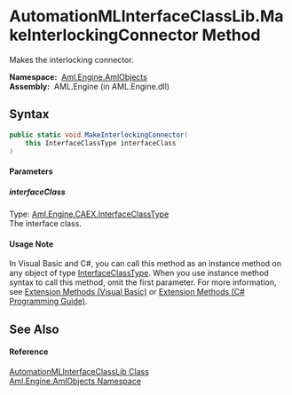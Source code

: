 AutomationMLInterfaceClassLib.MakeInterlockingConnector Method
==============================================================
Makes the interlocking connector.

  **Namespace:**  [Aml.Engine.AmlObjects][1]  
  **Assembly:**  AML.Engine (in AML.Engine.dll)

Syntax
------

```csharp
public static void MakeInterlockingConnector(
	this InterfaceClassType interfaceClass
)
```

#### Parameters

##### *interfaceClass*
Type: [Aml.Engine.CAEX.InterfaceClassType][2]  
The interface class.

#### Usage Note
In Visual Basic and C#, you can call this method as an instance method on any object of type [InterfaceClassType][2]. When you use instance method syntax to call this method, omit the first parameter. For more information, see [Extension Methods (Visual Basic)][3] or [Extension Methods (C# Programming Guide)][4].

See Also
--------

#### Reference
[AutomationMLInterfaceClassLib Class][5]  
[Aml.Engine.AmlObjects Namespace][1]  

[1]: ../README.md
[2]: ../../Aml.Engine.CAEX/InterfaceClassType/README.md
[3]: https://docs.microsoft.com/dotnet/visual-basic/programming-guide/language-features/procedures/extension-methods
[4]: https://docs.microsoft.com/dotnet/csharp/programming-guide/classes-and-structs/extension-methods
[5]: README.md
[6]: https://www.automationml.org
[7]: ../../icons/logoShade.png